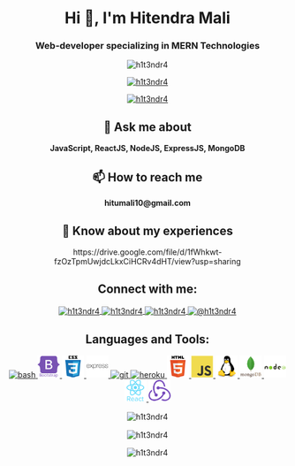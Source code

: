 <h1 align="center">Hi 👋, I'm Hitendra Mali</h1>
<h3 align="center">Web-developer specializing in MERN Technologies</h3>

<p align="center"> <img src="https://komarev.com/ghpvc/?username=h1t3ndr4&label=Profile%20views&color=0e75b6&style=flat" alt="h1t3ndr4" /> </p>

<p align="center"> <a href="https://github.com/ryo-ma/github-profile-trophy"><img src="https://github-profile-trophy.vercel.app/?username=h1t3ndr4" alt="h1t3ndr4" /></a> </p>

<p align="center"> <a href="https://twitter.com/h1t3ndr4" target="blank"><img src="https://img.shields.io/twitter/follow/h1t3ndr4?logo=twitter&style=for-the-badge" alt="h1t3ndr4" /></a> </p>

<p align="center"> 
<h2 align="center"> 💬 Ask me about</h2>
  <p align="center"><strong>JavaScript, ReactJS, NodeJS, ExpressJS, MongoDB</strong></p>

<h2 align="center"> 📫 How to reach me </h2>
<p align="center"><strong>hitumali10@gmail.com</strong></p>

<h2 align="center"> 📄 Know about my experiences</h2>
<p align="center">https://drive.google.com/file/d/1fWhkwt-fzOzTpmUwjdcLkxCiHCRv4dHT/view?usp=sharing</p>


<h2 align="center">Connect with me:</h2>
<p align="center">
<a href="https://twitter.com/h1t3ndr4" target="blank" >
  <img align="center" src="https://raw.githubusercontent.com/rahuldkjain/github-profile-readme-generator/master/src/images/icons/Social/twitter.svg" alt="h1t3ndr4" height="30" width="40" />
  </a>
<a href="https://linkedin.com/in/h1t3ndr4" target="blank">
  <img align="center" src="https://raw.githubusercontent.com/rahuldkjain/github-profile-readme-generator/master/src/images/icons/Social/linked-in-alt.svg" alt="h1t3ndr4" height="30" width="40" />
  </a>
<a href="https://instagram.com/h1t3ndr4" target="blank">
  <img align="center" src="https://raw.githubusercontent.com/rahuldkjain/github-profile-readme-generator/master/src/images/icons/Social/instagram.svg" alt="h1t3ndr4" height="30" width="40" />
  </a>
<a href="https://medium.com/@h1t3ndr4" target="blank">
  <img align="center" src="https://raw.githubusercontent.com/rahuldkjain/github-profile-readme-generator/master/src/images/icons/Social/medium.svg" alt="@h1t3ndr4" height="30" width="40" />
  </a>
</p>

<h2 align="center">Languages and Tools:</h2>
<p align="center"> <a href="https://www.gnu.org/software/bash/" target="_blank" rel="noreferrer"> <img src="https://www.vectorlogo.zone/logos/gnu_bash/gnu_bash-icon.svg" alt="bash" width="40" height="40"/> </a> <a href="https://getbootstrap.com" target="_blank" rel="noreferrer"> <img src="https://raw.githubusercontent.com/devicons/devicon/master/icons/bootstrap/bootstrap-plain-wordmark.svg" alt="bootstrap" width="40" height="40"/> </a> <a href="https://www.w3schools.com/css/" target="_blank" rel="noreferrer"> <img src="https://raw.githubusercontent.com/devicons/devicon/master/icons/css3/css3-original-wordmark.svg" alt="css3" width="40" height="40"/> </a> <a href="https://expressjs.com" target="_blank" rel="noreferrer"> <img src="https://raw.githubusercontent.com/devicons/devicon/master/icons/express/express-original-wordmark.svg" alt="express" width="40" height="40"/> </a> <a href="https://git-scm.com/" target="_blank" rel="noreferrer"> <img src="https://www.vectorlogo.zone/logos/git-scm/git-scm-icon.svg" alt="git" width="40" height="40"/> </a> <a href="https://heroku.com" target="_blank" rel="noreferrer"> <img src="https://www.vectorlogo.zone/logos/heroku/heroku-icon.svg" alt="heroku" width="40" height="40"/> </a> <a href="https://www.w3.org/html/" target="_blank" rel="noreferrer"> <img src="https://raw.githubusercontent.com/devicons/devicon/master/icons/html5/html5-original-wordmark.svg" alt="html5" width="40" height="40"/> </a> <a href="https://developer.mozilla.org/en-US/docs/Web/JavaScript" target="_blank" rel="noreferrer"> <img src="https://raw.githubusercontent.com/devicons/devicon/master/icons/javascript/javascript-original.svg" alt="javascript" width="40" height="40"/> </a> <a href="https://www.linux.org/" target="_blank" rel="noreferrer"> <img src="https://raw.githubusercontent.com/devicons/devicon/master/icons/linux/linux-original.svg" alt="linux" width="40" height="40"/> </a> <a href="https://www.mongodb.com/" target="_blank" rel="noreferrer"> <img src="https://raw.githubusercontent.com/devicons/devicon/master/icons/mongodb/mongodb-original-wordmark.svg" alt="mongodb" width="40" height="40"/> </a> <a href="https://nodejs.org" target="_blank" rel="noreferrer"> <img src="https://raw.githubusercontent.com/devicons/devicon/master/icons/nodejs/nodejs-original-wordmark.svg" alt="nodejs" width="40" height="40"/> </a> <a href="https://reactjs.org/" target="_blank" rel="noreferrer"> <img src="https://raw.githubusercontent.com/devicons/devicon/master/icons/react/react-original-wordmark.svg" alt="react" width="40" height="40"/> </a> <a href="https://redux.js.org" target="_blank" rel="noreferrer"> <img src="https://raw.githubusercontent.com/devicons/devicon/master/icons/redux/redux-original.svg" alt="redux" width="40" height="40"/> </a> </p> 

<p align="center">
  <img align="center" src="https://github-readme-stats.vercel.app/api/top-langs?username=h1t3ndr4&show_icons=true&locale=en&layout=compact" width=500 alt="h1t3ndr4" />  </p>
  
<p align="center">
<img align="center" src="https://github-readme-stats.vercel.app/api?username=h1t3ndr4&show_icons=true&locale=en" alt="h1t3ndr4" width=500/></p>

<p align="center">
<img align="center" src="https://github-readme-streak-stats.herokuapp.com/?user=h1t3ndr4&" alt="h1t3ndr4" width=500/></p>


